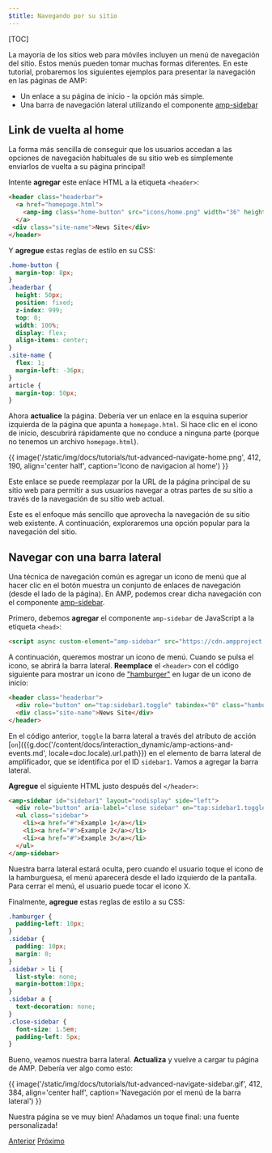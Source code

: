 ```yaml
---
$title: Navegando por su sitio
---
```


[TOC]

La mayoría de los sitios web para móviles incluyen un menú de navegación del sitio. Estos menús pueden tomar muchas formas diferentes. En este tutorial, probaremos los siguientes ejemplos para presentar la navegación en las páginas de AMP:

- Un enlace a su página de inicio - la opción más simple.
- Una barra de navegación lateral utilizando el componente [amp-sidebar](/es/docs/reference/components/amp-sidebar.html)

## Link de vuelta al home

La forma más sencilla de conseguir que los usuarios accedan a las opciones de navegación habituales de su sitio web es simplemente enviarlos de vuelta a su página principal!

Intente **agregar** este enlace HTML a la etiqueta `<header>`:

```html
<header class="headerbar">
  <a href="homepage.html">
    <amp-img class="home-button" src="icons/home.png" width="36" height="36"></amp-img>
  </a>
 <div class="site-name">News Site</div>
</header>
```

Y **agregue** estas reglas de estilo en su CSS:

```css
.home-button {
  margin-top: 8px;
}
.headerbar {
  height: 50px;
  position: fixed;
  z-index: 999;
  top: 0;
  width: 100%;
  display: flex;
  align-items: center;
}
.site-name {
  flex: 1;
  margin-left: -36px;
}
article {
  margin-top: 50px;
}
```

Ahora **actualice** la página. Debería ver un enlace en la esquina superior izquierda de la página que apunta a `homepage.html`. Si hace clic en el icono de inicio, descubrirá rápidamente que no conduce a ninguna parte (porque no tenemos un archivo `homepage.html`).

{{ image('/static/img/docs/tutorials/tut-advanced-navigate-home.png', 412, 190, align='center half', caption='Icono de navigacion al home') }}

Este enlace se puede reemplazar por la URL de la página principal de su sitio web para permitir a sus usuarios navegar a otras partes de su sitio a través de la navegación de su sitio web actual.

Este es el enfoque más sencillo que aprovecha la navegación de su sitio web existente. A continuación, exploraremos una opción popular para la navegación del sitio.

## Navegar con una barra lateral

Una técnica de navegación común es agregar un icono de menú que al hacer clic en el botón muestra un conjunto de enlaces de navegación (desde el lado de la página). En AMP, podemos crear dicha navegación con el componente [amp-sidebar](/es/docs/reference/components/amp-sidebar.html).

Primero, debemos **agregar** el componente `amp-sidebar` de JavaScript a la etiqueta `<head>`:

```html
<script async custom-element="amp-sidebar" src="https://cdn.ampproject.org/v0/amp-sidebar-0.1.js"></script>
```

A continuación, queremos mostrar un icono de menú. Cuando se pulsa el icono, se abrirá la barra lateral. **Reemplace** el `<header>` con el código siguiente para mostrar un icono de ["hamburger"](https://en.wikipedia.org/wiki/Hamburger_button) en lugar de un icono de inicio:

```html
<header class="headerbar">
  <div role="button" on="tap:sidebar1.toggle" tabindex="0" class="hamburger">☰</div>
  <div class="site-name">News Site</div>
</header>
```

En el código anterior,  `toggle` la barra lateral a través del atributo de acción [`on`]({{g.doc('/content/docs/interaction_dynamic/amp-actions-and-events.md', locale=doc.locale).url.path}}) en el elemento de barra lateral de amplificador, que se identifica por el ID `sidebar1`. Vamos a agregar la barra lateral.

**Agregue** el siguiente HTML justo después del `</header>`:

```html
<amp-sidebar id="sidebar1" layout="nodisplay" side="left">
  <div role="button" aria-label="close sidebar" on="tap:sidebar1.toggle" tabindex="0" class="close-sidebar">✕</div>
  <ul class="sidebar">
    <li><a href="#">Example 1</a></li>
    <li><a href="#">Example 2</a></li>
    <li><a href="#">Example 3</a></li>
  </ul>
</amp-sidebar>
```

Nuestra barra lateral estará oculta, pero cuando el usuario toque el icono de la hamburguesa, el menú aparecerá desde el lado izquierdo de la pantalla. Para cerrar el menú, el usuario puede tocar el icono X.

Finalmente, **agregue** estas reglas de estilo a su CSS:

```css
.hamburger {
  padding-left: 10px;
}
.sidebar {
  padding: 10px;
  margin: 0;
}
.sidebar > li {
  list-style: none;
  margin-bottom:10px;
}
.sidebar a {
  text-decoration: none;
}
.close-sidebar {
  font-size: 1.5em;
  padding-left: 5px;
}
```

Bueno, veamos nuestra barra lateral. **Actualiza** y vuelve a cargar tu página de AMP. Debería ver algo como esto:

{{ image('/static/img/docs/tutorials/tut-advanced-navigate-sidebar.gif', 412, 384, align='center half', caption='Navegación por el menú de la barra lateral') }}

Nuestra página se ve muy bien! Añadamos un toque final: una fuente personalizada!

<div class="prev-next-buttons">
  <a class="button prev-button" href="{{g.doc('/content/docs/fundamentals/add_advanced/tracking_data.md', locale=doc.locale).url.path}}"><span class="arrow-prev">Anterior</span></a>
  <a class="button next-button" href="{{g.doc('/content/docs/fundamentals/add_advanced/fonts.md', locale=doc.locale).url.path}}"><span class="arrow-next">Próximo</span></a>
</div>
